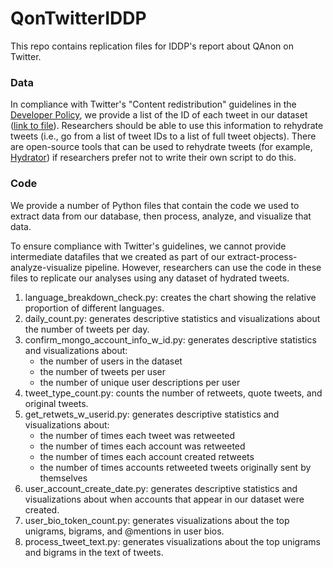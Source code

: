 # QonTwitterIDDP

This repo contains replication files for IDDP's report about QAnon on Twitter.

### Data
In compliance with Twitter's "Content redistribution" guidelines in the [Developer Policy](https://developer.twitter.com/en/developer-terms/policy), we provide a list of the ID of each tweet in our dataset ([link to file](https://osf.io/jxbgm/)). Researchers should be able to use this information to rehydrate tweets (i.e., go from a list of tweet IDs to a list of full tweet objects). There are open-source tools that can be used to rehydrate tweets (for example, [Hydrator](https://github.com/DocNow/hydrator)) if researchers prefer not to write their own script to do this.

### Code
We provide a number of Python files that contain the code we used to extract data from our database, then process, analyze, and visualize that data.  

To ensure compliance with Twitter's guidelines, we cannot provide intermediate datafiles that we created as part of our extract-process-analyze-visualize pipeline. However, researchers can use the code in these files to replicate our analyses using any dataset of hydrated tweets.  
1) language_breakdown_check.py: creates the chart showing the relative proportion of different languages.
2) daily_count.py: generates  descriptive statistics and visualizations about the number of tweets per day.
3) confirm_mongo_account_info_w_id.py: generates descriptive statistics and visualizations about:
    - the number of users in the dataset
    - the number of tweets per user
    - the number of unique user descriptions per user
4) tweet_type_count.py: counts the number of retweets, quote tweets, and original tweets.
5) get_retwets_w_userid.py: generates descriptive statistics and visualizations about:
    - the number of times each tweet was retweeted
    - the number of times each account was retweeted
    - the number of times each account created retweets
    - the number of times accounts retweeted tweets originally sent by themselves
6) user_account_create_date.py: generates descriptive statistics and visualizations about when accounts that appear in our dataset were created.
7) user_bio_token_count.py: generates visualizations about the top unigrams, bigrams, and @mentions in user bios.
8) process_tweet_text.py: generates visualizations about the top unigrams and bigrams in the text of tweets.
